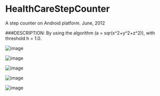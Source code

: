 HealthCareStepCounter
=====================

A step counter on Android platform. June, 2012

###DESCRIPTION:
By using the algorithm (a = sqr(x^2+y^2+z^2)), with threshold h = 1.0.

![image](https://github.com/Qingbao/HealthCareStepCounter/raw/master/images/Walkingcycle.jpg)

![image](https://github.com/Qingbao/HealthCareStepCounter/raw/master/images/Axesofhuman.jpg)

![image](https://github.com/Qingbao/HealthCareStepCounter/raw/master/images/Axesofsmartphones.jpg)

![image](https://github.com/Qingbao/HealthCareStepCounter/raw/master/images/xyz.jpg)

![image](https://github.com/Qingbao/HealthCareStepCounter/raw/master/images/sqr.jpg)

